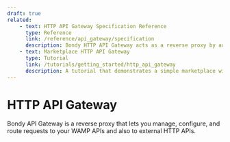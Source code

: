 ```yaml
---
draft: true
related:
    - text: HTTP API Gateway Specification Reference
      type: Reference
      link: /reference/api_gateway/specification
      description: Bondy HTTP API Gateway acts as a reverse proxy by accepting incoming REST API actions and translating them into WAMP actions over a Realm's procedures and topics.
    - text: Marketplace HTTP API Gateway
      type: Tutorial
      link: /tutorials/getting_started/http_api_gateway
      description: A tutorial that demonstrates a simple marketplace with Python microservices and a VueJS Web App.
---
```

# HTTP API Gateway
Bondy API Gateway is a reverse proxy that lets you manage, configure, and route requests to your WAMP APIs and also to external HTTP APIs.